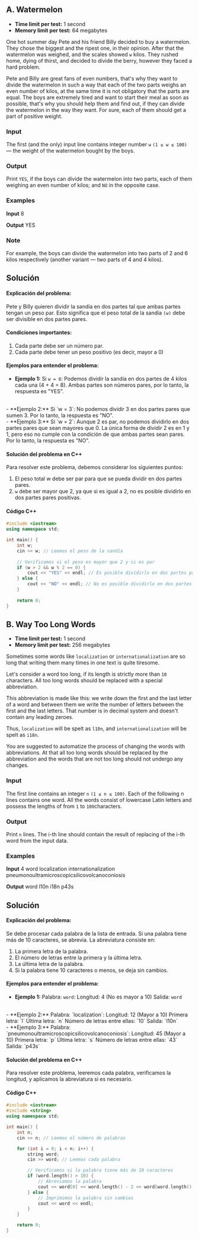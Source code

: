 ## A. Watermelon

- **Time limit per test:** 1 second  
- **Memory limit per test:** 64 megabytes

One hot summer day Pete and his friend Billy decided to buy a watermelon. They chose the biggest and the ripest one, in their opinion. After that the watermelon was weighed, and the scales showed `w` kilos. They rushed home, dying of thirst, and decided to divide the berry, however they faced a hard problem.

Pete and Billy are great fans of even numbers, that's why they want to divide the watermelon in such a way that each of the two parts weighs an even number of kilos, at the same time it is not obligatory that the parts are equal. The boys are extremely tired and want to start their meal as soon as possible, that's why you should help them and find out, if they can divide the watermelon in the way they want. For sure, each of them should get a part of positive weight.

### Input

The first (and the only) input line contains integer number `w` `(1 ≤ w ≤ 100)` — the 
weight of the watermelon bought by the boys.

### Output

Print `YES`, if the boys can divide the watermelon into two parts, each of them weighing an even number of kilos; and `NO` in the opposite case.

### Examples

**Input**
8

**Output**
YES

### Note
For example, the boys can divide the watermelon into two parts of 2 and 6 kilos  respectively (another variant — two parts of 4 and 4 kilos).


## Solución

#### Explicación del problema:

Pete y Billy quieren dividir la sandía en dos partes tal que ambas partes tengan un peso par. Esto significa que el peso total de la sandía `(w)` debe ser divisible en dos partes pares.

#### Condiciones importantes:

1. Cada parte debe ser un número par.
2. Cada parte debe tener un peso positivo (es decir, mayor a 0) 

#### Ejemplos para entender el problema:

- **Ejemplo 1:**
  Si `w = 8`:
  Podemos dividir la sandía en dos partes de 4 kilos cada una (4 + 4 = 8). Ambas partes son números pares, por lo tanto, la respuesta es "YES".
</br>
- **Ejemplo 2:**
  Si `w = 3`:
  No podemos dividir 3 en dos partes pares que sumen 3. Por lo tanto, la respuesta es "NO".
</br>
- **Ejemplo 3:**
  Si `w = 2`:
  Aunque 2 es par, no podemos dividirlo en dos partes pares que sean mayores que 0. La única forma de dividir 2 es en 1 y 1, pero eso no cumple con la condición de que ambas partes sean pares. Por lo tanto, la respuesta es "NO".

#### Solución del problema en C++

Para resolver este problema, debemos considerar los siguientes puntos:

1. El peso total w debe ser par para que se pueda dividir en dos partes pares.
2. `w` debe ser mayor que 2, ya que si es igual a 2, no es posible dividirlo en dos partes pares positivas.

#### Código C++
```cpp
#include <iostream>
using namespace std;

int main() {
    int w;
    cin >> w; // Leemos el peso de la sandía
    
    // Verificamos si el peso es mayor que 2 y si es par
    if (w > 2 && w % 2 == 0) {
        cout << "YES" << endl; // Es posible dividirlo en dos partes pares
    } else {
        cout << "NO" << endl; // No es posible dividirlo en dos partes pares
    }
    
    return 0;
}
```

## B. Way Too Long Words

- **Time limit per test:** 1 second  
- **Memory limit per test:** 256 megabytes

Sometimes some words like `localization` or `internationalization` are so long that writing them many times in one text is quite tiresome.

Let's consider a word too long, if its length is strictly more than `10` characters. All too long words should be replaced with a special abbreviation.

This abbreviation is made like this: we write down the first and the last letter of a word and between them we write the number of letters between the first and the last letters. That number is in decimal system and doesn't contain any leading zeroes.

Thus, `localization` will be spelt as `l10n`, and `internationalization` will be spelt as `i18n`.

You are suggested to automatize the process of changing the words with abbreviations. At that all too long words should be replaced by the abbreviation and the words that are not too long should not undergo any changes.

### Input

The first line contains an integer `n` `(1 ≤ n ≤ 100)`. Each of the following n lines contains one word. All the words consist of lowercase Latin letters and possess the lengths of from `1` to `100`characters.

### Output

Print `n` lines. The i-th line should contain the result of replacing of the i-th word from the input data.

### Examples

**Input**
4
word
localization
internationalization
pneumonoultramicroscopicsilicovolcanoconiosis

**Output**
word
l10n
i18n
p43s

## Solución

#### Explicación del problema:

Se debe procesar cada palabra de la lista de entrada. Si una palabra tiene más de 10 caracteres, se abrevia. La abreviatura consiste en:

1. La primera letra de la palabra.
2. El número de letras entre la primera y la última letra.
3. La última letra de la palabra.
4. Si la palabra tiene 10 caracteres o menos, se deja sin cambios.

#### Ejemplos para entender el problema:

- **Ejemplo 1:**
  Palabra: `word`:
  Longitud: 4 (No es mayor a 10)
  Salida: `word`
</br>
- **Ejemplo 2:**
  Palabra: `localization`:
  Longitud: 12 (Mayor a 10)
  Primera letra: `l`
  Última letra: `n`
  Número de letras entre ellas: `10`
  Salida: `l10n`
</br>
- **Ejemplo 3:**
  Palabra: `pneumonoultramicroscopicsilicovolcanoconiosis`:
  Longitud: 45 (Mayor a 10)
  Primera letra: `p`
  Última letra: `s`
  Número de letras entre ellas: `43`
  Salida: `p43s`

#### Solución del problema en C++

Para resolver este problema, leeremos cada palabra, verificamos la longitud, y aplicamos la abreviatura si es necesario.

#### Código C++
```cpp
#include <iostream>
#include <string>
using namespace std;

int main() {
    int n;
    cin >> n; // Leemos el número de palabras

    for (int i = 0; i < n; i++) {
        string word;
        cin >> word; // Leemos cada palabra

        // Verificamos si la palabra tiene más de 10 caracteres
        if (word.length() > 10) {
            // Abreviamos la palabra
            cout << word[0] << word.length() - 2 << word[word.length() - 1] << endl;
        } else {
            // Imprimimos la palabra sin cambios
            cout << word << endl;
        }
    }

    return 0;
}
```





















